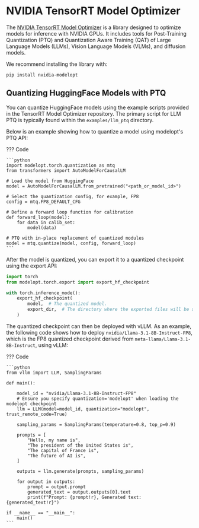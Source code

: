 # NVIDIA TensorRT Model Optimizer

The [NVIDIA TensorRT Model Optimizer](https://github.com/NVIDIA/TensorRT-Model-Optimizer) is a library designed to optimize models for inference with NVIDIA GPUs. It includes tools for Post-Training Quantization (PTQ) and Quantization Aware Training (QAT) of Large Language Models (LLMs), Vision Language Models (VLMs), and diffusion models.

We recommend installing the library with:

```console
pip install nvidia-modelopt
```

## Quantizing HuggingFace Models with PTQ

You can quantize HuggingFace models using the example scripts provided in the TensorRT Model Optimizer repository. The primary script for LLM PTQ is typically found within the `examples/llm_ptq` directory.

Below is an example showing how to quantize a model using modelopt's PTQ API:

??? Code

    ```python
    import modelopt.torch.quantization as mtq
    from transformers import AutoModelForCausalLM

    # Load the model from HuggingFace
    model = AutoModelForCausalLM.from_pretrained("<path_or_model_id>")

    # Select the quantization config, for example, FP8
    config = mtq.FP8_DEFAULT_CFG

    # Define a forward loop function for calibration
    def forward_loop(model):
        for data in calib_set:
            model(data)

    # PTQ with in-place replacement of quantized modules
    model = mtq.quantize(model, config, forward_loop)
    ```

After the model is quantized, you can export it to a quantized checkpoint using the export API:

```python
import torch
from modelopt.torch.export import export_hf_checkpoint

with torch.inference_mode():
    export_hf_checkpoint(
        model,  # The quantized model.
        export_dir,  # The directory where the exported files will be stored.
    )
```

The quantized checkpoint can then be deployed with vLLM. As an example, the following code shows how to deploy `nvidia/Llama-3.1-8B-Instruct-FP8`, which is the FP8 quantized checkpoint derived from `meta-llama/Llama-3.1-8B-Instruct`, using vLLM:

??? Code

    ```python
    from vllm import LLM, SamplingParams

    def main():

        model_id = "nvidia/Llama-3.1-8B-Instruct-FP8"
        # Ensure you specify quantization='modelopt' when loading the modelopt checkpoint
        llm = LLM(model=model_id, quantization="modelopt", trust_remote_code=True)

        sampling_params = SamplingParams(temperature=0.8, top_p=0.9)

        prompts = [
            "Hello, my name is",
            "The president of the United States is",
            "The capital of France is",
            "The future of AI is",
        ]

        outputs = llm.generate(prompts, sampling_params)

        for output in outputs:
            prompt = output.prompt
            generated_text = output.outputs[0].text
            print(f"Prompt: {prompt!r}, Generated text: {generated_text!r}")

    if __name__ == "__main__":
        main()
    ```
